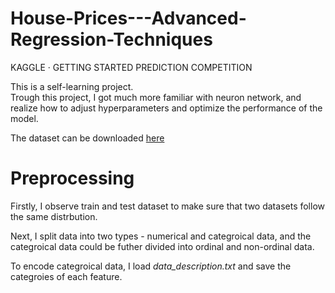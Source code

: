 # House-Prices---Advanced-Regression-Techniques
KAGGLE · GETTING STARTED PREDICTION COMPETITION 

This is a self-learning project.  
Trough this project, I got much more familiar with neuron network, and realize how to adjust hyperparameters and optimize the performance of the model.

The dataset can be downloaded [here](https://www.kaggle.com/competitions/house-prices-advanced-regression-techniques/)

# Preprocessing
Firstly, I observe train and test dataset to make sure that two datasets follow the same distrbution.

Next, I split data into two types - numerical and categroical data,
and the categroical data could be futher divided into ordinal and non-ordinal data.

To encode categroical data, I load *data_description.txt* and save the categroies of each feature.
